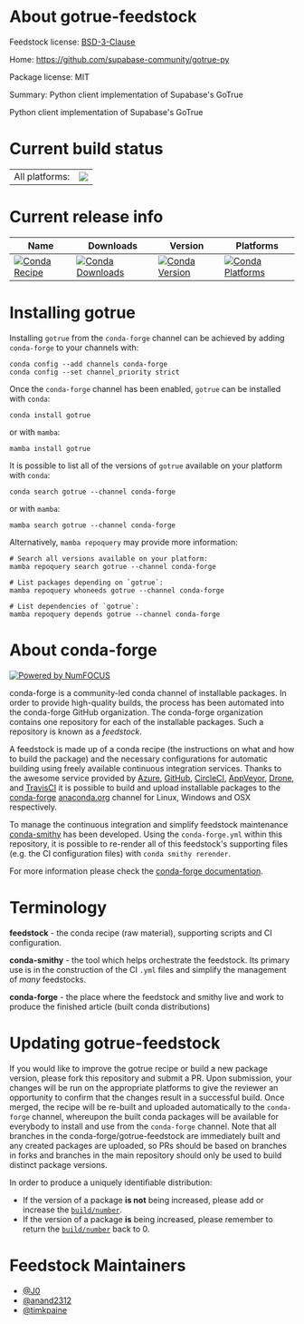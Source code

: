 About gotrue-feedstock
======================

Feedstock license: [BSD-3-Clause](https://github.com/conda-forge/gotrue-feedstock/blob/main/LICENSE.txt)

Home: https://github.com/supabase-community/gotrue-py

Package license: MIT

Summary: Python client implementation of Supabase's GoTrue

Python client implementation of Supabase's GoTrue


Current build status
====================


<table><tr><td>All platforms:</td>
    <td>
      <a href="https://dev.azure.com/conda-forge/feedstock-builds/_build/latest?definitionId=18052&branchName=main">
        <img src="https://dev.azure.com/conda-forge/feedstock-builds/_apis/build/status/gotrue-feedstock?branchName=main">
      </a>
    </td>
  </tr>
</table>

Current release info
====================

| Name | Downloads | Version | Platforms |
| --- | --- | --- | --- |
| [![Conda Recipe](https://img.shields.io/badge/recipe-gotrue-green.svg)](https://anaconda.org/conda-forge/gotrue) | [![Conda Downloads](https://img.shields.io/conda/dn/conda-forge/gotrue.svg)](https://anaconda.org/conda-forge/gotrue) | [![Conda Version](https://img.shields.io/conda/vn/conda-forge/gotrue.svg)](https://anaconda.org/conda-forge/gotrue) | [![Conda Platforms](https://img.shields.io/conda/pn/conda-forge/gotrue.svg)](https://anaconda.org/conda-forge/gotrue) |

Installing gotrue
=================

Installing `gotrue` from the `conda-forge` channel can be achieved by adding `conda-forge` to your channels with:

```
conda config --add channels conda-forge
conda config --set channel_priority strict
```

Once the `conda-forge` channel has been enabled, `gotrue` can be installed with `conda`:

```
conda install gotrue
```

or with `mamba`:

```
mamba install gotrue
```

It is possible to list all of the versions of `gotrue` available on your platform with `conda`:

```
conda search gotrue --channel conda-forge
```

or with `mamba`:

```
mamba search gotrue --channel conda-forge
```

Alternatively, `mamba repoquery` may provide more information:

```
# Search all versions available on your platform:
mamba repoquery search gotrue --channel conda-forge

# List packages depending on `gotrue`:
mamba repoquery whoneeds gotrue --channel conda-forge

# List dependencies of `gotrue`:
mamba repoquery depends gotrue --channel conda-forge
```


About conda-forge
=================

[![Powered by
NumFOCUS](https://img.shields.io/badge/powered%20by-NumFOCUS-orange.svg?style=flat&colorA=E1523D&colorB=007D8A)](https://numfocus.org)

conda-forge is a community-led conda channel of installable packages.
In order to provide high-quality builds, the process has been automated into the
conda-forge GitHub organization. The conda-forge organization contains one repository
for each of the installable packages. Such a repository is known as a *feedstock*.

A feedstock is made up of a conda recipe (the instructions on what and how to build
the package) and the necessary configurations for automatic building using freely
available continuous integration services. Thanks to the awesome service provided by
[Azure](https://azure.microsoft.com/en-us/services/devops/), [GitHub](https://github.com/),
[CircleCI](https://circleci.com/), [AppVeyor](https://www.appveyor.com/),
[Drone](https://cloud.drone.io/welcome), and [TravisCI](https://travis-ci.com/)
it is possible to build and upload installable packages to the
[conda-forge](https://anaconda.org/conda-forge) [anaconda.org](https://anaconda.org/)
channel for Linux, Windows and OSX respectively.

To manage the continuous integration and simplify feedstock maintenance
[conda-smithy](https://github.com/conda-forge/conda-smithy) has been developed.
Using the ``conda-forge.yml`` within this repository, it is possible to re-render all of
this feedstock's supporting files (e.g. the CI configuration files) with ``conda smithy rerender``.

For more information please check the [conda-forge documentation](https://conda-forge.org/docs/).

Terminology
===========

**feedstock** - the conda recipe (raw material), supporting scripts and CI configuration.

**conda-smithy** - the tool which helps orchestrate the feedstock.
                   Its primary use is in the construction of the CI ``.yml`` files
                   and simplify the management of *many* feedstocks.

**conda-forge** - the place where the feedstock and smithy live and work to
                  produce the finished article (built conda distributions)


Updating gotrue-feedstock
=========================

If you would like to improve the gotrue recipe or build a new
package version, please fork this repository and submit a PR. Upon submission,
your changes will be run on the appropriate platforms to give the reviewer an
opportunity to confirm that the changes result in a successful build. Once
merged, the recipe will be re-built and uploaded automatically to the
`conda-forge` channel, whereupon the built conda packages will be available for
everybody to install and use from the `conda-forge` channel.
Note that all branches in the conda-forge/gotrue-feedstock are
immediately built and any created packages are uploaded, so PRs should be based
on branches in forks and branches in the main repository should only be used to
build distinct package versions.

In order to produce a uniquely identifiable distribution:
 * If the version of a package **is not** being increased, please add or increase
   the [``build/number``](https://docs.conda.io/projects/conda-build/en/latest/resources/define-metadata.html#build-number-and-string).
 * If the version of a package **is** being increased, please remember to return
   the [``build/number``](https://docs.conda.io/projects/conda-build/en/latest/resources/define-metadata.html#build-number-and-string)
   back to 0.

Feedstock Maintainers
=====================

* [@J0](https://github.com/J0/)
* [@anand2312](https://github.com/anand2312/)
* [@timkpaine](https://github.com/timkpaine/)


<!-- dummy commit to enable rerendering -->

